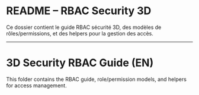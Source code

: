 # README – RBAC Security 3D

Ce dossier contient le guide RBAC sécurité 3D, des modèles de rôles/permissions, et des helpers pour la gestion des accès.

---

# 3D Security RBAC Guide (EN)

This folder contains the RBAC guide, role/permission models, and helpers for access management.
